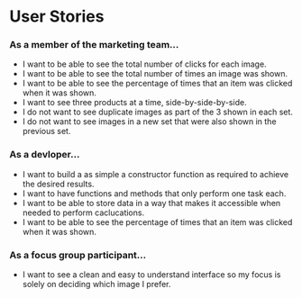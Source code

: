 # User Stories

### As a member of the marketing team...
* I want to be able to see the total number of clicks for each image.
* I want to be able to see the total number of times an image was shown.
* I want to be able to see the percentage of times that an item was clicked when it was shown.
* I want to see three products at a time, side-by-side-by-side.
* I do not want to see duplicate images as part of the 3 shown in each set.
* I do not want to see images in a new set that were also shown in the previous set.

### As a devloper...
* I want to build a as simple a constructor function as required to achieve the desired results.
* I want to have functions and methods that only perform one task each.
* I want to be able to store data in a way that makes it accessible when needed to perform caclucations.
* I want to be able to see the percentage of times that an item was clicked when it was shown.

### As a focus group participant...
* I want to see a clean and easy to understand interface so my focus is solely on deciding which image I prefer.